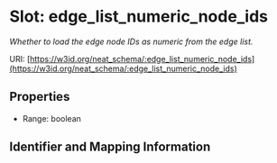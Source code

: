 # Slot: edge_list_numeric_node_ids
_Whether to load the edge node IDs as numeric from the edge list._


URI: [https://w3id.org/neat_schema/:edge_list_numeric_node_ids](https://w3id.org/neat_schema/:edge_list_numeric_node_ids)



<!-- no inheritance hierarchy -->


## Properties

 * Range: boolean



## Identifier and Mapping Information





